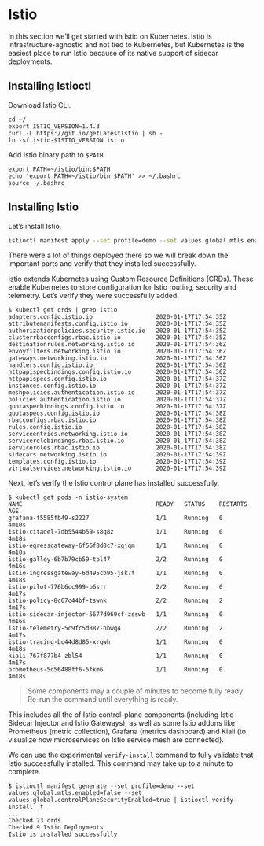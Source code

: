 # Istio

In this section we’ll get started with Istio on Kubernetes. Istio is infrastructure-agnostic and not tied to Kubernetes, but Kubernetes is the easiest place to run Istio because of its native support of sidecar deployments.

## Installing Istioctl

Download Istio CLI.

```shell
cd ~/
export ISTIO_VERSION=1.4.3
curl -L https://git.io/getLatestIstio | sh -
ln -sf istio-$ISTIO_VERSION istio
```

Add Istio binary path to `$PATH`.

```shell
export PATH=~/istio/bin:$PATH
echo 'export PATH=~/istio/bin:$PATH' >> ~/.bashrc
source ~/.bashrc
```

## Installing Istio

Let’s install Istio.

``` bash
istioctl manifest apply --set profile=demo --set values.global.mtls.enabled=false --set values.global.controlPlaneSecurityEnabled=true
```

There were a lot of things deployed there so we will break down the important parts and verify that they installed successfully.

Istio extends Kubernetes using Custom Resource Definitions (CRDs). These enable Kubernetes to store configuration for Istio routing, security and telemetry. Let’s verify they were successfully added.

```shell
$ kubectl get crds | grep istio
adapters.config.istio.io                  2020-01-17T17:54:35Z
attributemanifests.config.istio.io        2020-01-17T17:54:35Z
authorizationpolicies.security.istio.io   2020-01-17T17:54:35Z
clusterrbacconfigs.rbac.istio.io          2020-01-17T17:54:35Z
destinationrules.networking.istio.io      2020-01-17T17:54:36Z
envoyfilters.networking.istio.io          2020-01-17T17:54:36Z
gateways.networking.istio.io              2020-01-17T17:54:36Z
handlers.config.istio.io                  2020-01-17T17:54:36Z
httpapispecbindings.config.istio.io       2020-01-17T17:54:36Z
httpapispecs.config.istio.io              2020-01-17T17:54:37Z
instances.config.istio.io                 2020-01-17T17:54:37Z
meshpolicies.authentication.istio.io      2020-01-17T17:54:37Z
policies.authentication.istio.io          2020-01-17T17:54:37Z
quotaspecbindings.config.istio.io         2020-01-17T17:54:37Z
quotaspecs.config.istio.io                2020-01-17T17:54:38Z
rbacconfigs.rbac.istio.io                 2020-01-17T17:54:38Z
rules.config.istio.io                     2020-01-17T17:54:38Z
serviceentries.networking.istio.io        2020-01-17T17:54:38Z
servicerolebindings.rbac.istio.io         2020-01-17T17:54:38Z
serviceroles.rbac.istio.io                2020-01-17T17:54:38Z
sidecars.networking.istio.io              2020-01-17T17:54:39Z
templates.config.istio.io                 2020-01-17T17:54:39Z
virtualservices.networking.istio.io       2020-01-17T17:54:39Z
```

Next, let’s verify the Istio control plane has installed successfully.

```shell
$ kubectl get pods -n istio-system
NAME                                      READY   STATUS    RESTARTS   AGE
grafana-f5585fb49-s2227                   1/1     Running   0          4m10s
istio-citadel-7db5544b59-s8q8z            1/1     Running   0          4m18s
istio-egressgateway-6f56f8d8c7-xgjqm      1/1     Running   0          4m18s
istio-galley-6b7b79cb59-tbl47             2/2     Running   0          4m16s
istio-ingressgateway-6d495cb95-jsk7f      1/1     Running   0          4m18s
istio-pilot-776b6cc999-p6srr              2/2     Running   0          4m17s
istio-policy-8c67c44bf-tswnk              2/2     Running   2          4m17s
istio-sidecar-injector-5677d969cf-zsswb   1/1     Running   0          4m16s
istio-telemetry-5c9fc5d887-nbwq4          2/2     Running   2          4m17s
istio-tracing-bc44d8d85-xrqwh             1/1     Running   0          4m18s
kiali-767f877b4-zbl54                     1/1     Running   0          4m17s
prometheus-5d56488ff6-5fkm6               1/1     Running   0          4m18s
```

> Some components may a couple of minutes to become fully ready. Re-run the command until everything is ready.

This includes all the of Istio control-plane components (including Istio Sidecar Injector and Istio Gateways), as well as some Istio addons like Prometheus (metric collection), Grafana (metrics dashboard) and Kiali (to visualize how microservices on Istio service mesh are connected).

We can use the experimental `verify-install` command to fully validate that Istio successfully installed. This command may take up to a minute to complete.

```shell
$ istioctl manifest generate --set profile=demo --set values.global.mtls.enabled=false --set values.global.controlPlaneSecurityEnabled=true | istioctl verify-install -f -
...
Checked 23 crds
Checked 9 Istio Deployments
Istio is installed successfully
```
